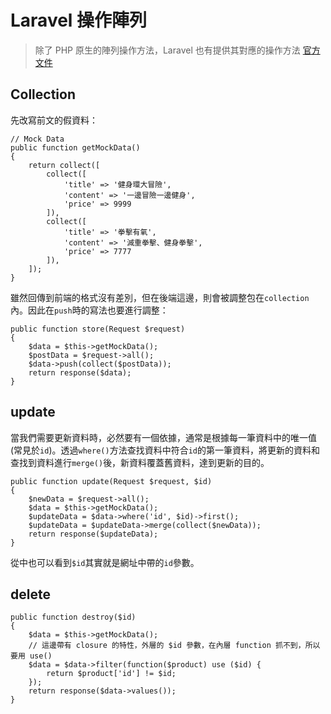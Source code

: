 # Laravel 操作陣列

> 除了 PHP 原生的陣列操作方法，Laravel 也有提供其對應的操作方法
> [官方文件](https://laravel.tw/docs/5.2/collections)

## Collection
先改寫前文的假資料：
```
// Mock Data
public function getMockData()
{
    return collect([
        collect([
            'title' => '健身環大冒險',
            'content' => '一邊冒險一邊健身',
            'price' => 9999
        ]),
        collect([
            'title' => '拳擊有氧',
            'content' => '減重拳擊、健身拳擊',
            'price' => 7777
        ]),
    ]);
}
```
雖然回傳到前端的格式沒有差別，但在後端這邊，則會被調整包在`collection`內。因此在`push`時的寫法也要進行調整：
```
public function store(Request $request)
{
    $data = $this->getMockData();
    $postData = $request->all();
    $data->push(collect($postData));
    return response($data);
}
```
## update
當我們需要更新資料時，必然要有一個依據，通常是根據每一筆資料中的唯一值(常見於`id`)。透過`where()`方法查找資料中符合`id`的第一筆資料，將更新的資料和查找到資料進行`merge()`後，新資料覆蓋舊資料，達到更新的目的。
```
public function update(Request $request, $id)
{
    $newData = $request->all();
    $data = $this->getMockData();
    $updateData = $data->where('id', $id)->first();
    $updateData = $updateData->merge(collect($newData));
    return response($updateData);
}
```
從中也可以看到`$id`其實就是網址中帶的`id`參數。
## delete
```
public function destroy($id)
{
    $data = $this->getMockData();
    // 這邊帶有 closure 的特性，外層的 $id 參數，在內層 function 抓不到，所以要用 use()
    $data = $data->filter(function($product) use ($id) {
        return $product['id'] != $id;
    });
    return response($data->values());
}
```